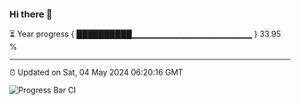 ### Hi there 👋

⏳ Year progress { ██████████▁▁▁▁▁▁▁▁▁▁▁▁▁▁▁▁▁▁▁▁ } 33.95 %

---

⏰ Updated on Sat, 04 May 2024 06:20:16 GMT

![Progress Bar CI](https://github.com/liununu/liununu/workflows/Progress%20Bar%20CI/badge.svg)

